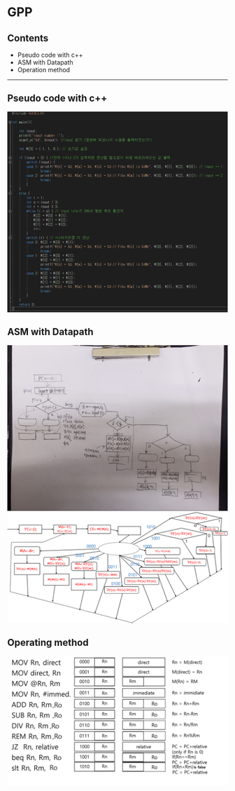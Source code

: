 # GPP

## Contents
- Pseudo code with c++
- ASM with Datapath
- Operation method
-----

## Pseudo code with c++
<img src="./algorithm.png">

## ASM with Datapath
<img src="./ASM_prototype.jpg">
<img src="./ASM.png">

## Operating method
<img src="./memory.png">
